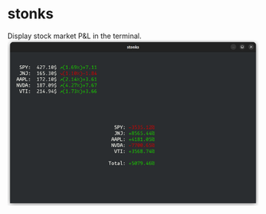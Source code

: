 # stonks
Display stock market P&amp;L in the terminal.
![stonks demo screen](stonks.png "stonks demo screen")

